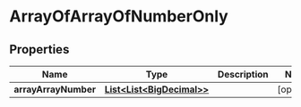 
# ArrayOfArrayOfNumberOnly

## Properties
Name | Type | Description | Notes
------------ | ------------- | ------------- | -------------
**arrayArrayNumber** | [**List&lt;List&lt;BigDecimal&gt;&gt;**](List.md) |  |  [optional]




